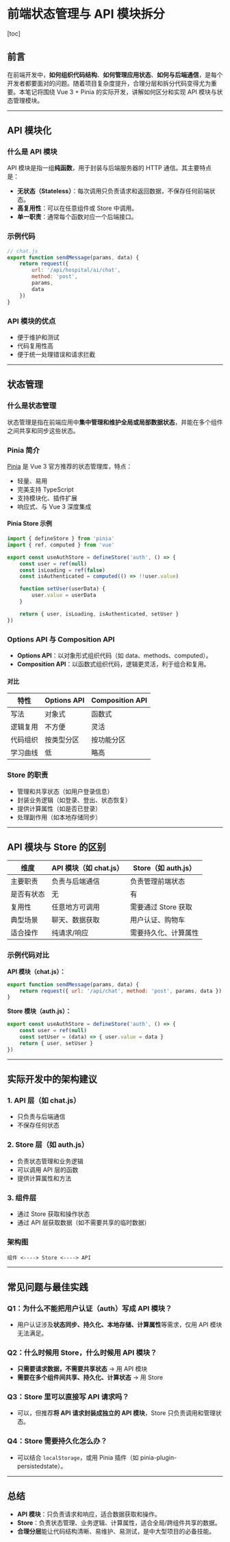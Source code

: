 # 前端状态管理与 API 模块拆分

[toc]

## 前言

在前端开发中，**如何组织代码结构**、**如何管理应用状态**、**如何与后端通信**，是每个开发者都要面对的问题。随着项目复杂度提升，合理分层和拆分代码变得尤为重要。本笔记将围绕 Vue 3 + Pinia 的实际开发，讲解如何区分和实现 API 模块与状态管理模块。

---

## API 模块化

### 什么是 API 模块

API 模块是指一组**纯函数**，用于封装与后端服务器的 HTTP 通信。其主要特点是：

- **无状态（Stateless）**：每次调用只负责请求和返回数据，不保存任何前端状态。
- **高复用性**：可以在任意组件或 Store 中调用。
- **单一职责**：通常每个函数对应一个后端接口。

### 示例代码

```js
// chat.js
export function sendMessage(params, data) {
    return request({
        url: '/api/hospital/ai/chat',
        method: 'post',
        params,
        data
    })
}
```

### API 模块的优点

- 便于维护和测试
- 代码复用性高
- 便于统一处理错误和请求拦截

---

## 状态管理

### 什么是状态管理

状态管理是指在前端应用中**集中管理和维护全局或局部数据状态**，并能在多个组件之间共享和同步这些状态。

### Pinia 简介

[Pinia](https://pinia.vuejs.org/) 是 Vue 3 官方推荐的状态管理库，特点：

- 轻量、易用
- 完美支持 TypeScript
- 支持模块化、插件扩展
- 响应式、与 Vue 3 深度集成

#### Pinia Store 示例

```js
import { defineStore } from 'pinia'
import { ref, computed } from 'vue'

export const useAuthStore = defineStore('auth', () => {
    const user = ref(null)
    const isLoading = ref(false)
    const isAuthenticated = computed(() => !!user.value)

    function setUser(userData) {
        user.value = userData
    }

    return { user, isLoading, isAuthenticated, setUser }
})
```

### Options API 与 Composition API

- **Options API**：以对象形式组织代码（如 data、methods、computed）。
- **Composition API**：以函数式组织代码，逻辑更灵活，利于组合和复用。

#### 对比

| 特性     | Options API | Composition API |
| -------- | ----------- | --------------- |
| 写法     | 对象式      | 函数式          |
| 逻辑复用 | 不方便      | 灵活            |
| 代码组织 | 按类型分区  | 按功能分区      |
| 学习曲线 | 低          | 略高            |

### Store 的职责

- 管理和共享状态（如用户登录信息）
- 封装业务逻辑（如登录、登出、状态恢复）
- 提供计算属性（如是否已登录）
- 处理副作用（如本地存储同步）

---

## API 模块与 Store 的区别

| 维度       | API 模块（如 chat.js） | Store（如 auth.js）  |
| ---------- | ---------------------- | -------------------- |
| 主要职责   | 负责与后端通信         | 负责管理前端状态     |
| 是否有状态 | 无                     | 有                   |
| 复用性     | 任意地方可调用         | 需要通过 Store 获取  |
| 典型场景   | 聊天、数据获取         | 用户认证、购物车     |
| 适合操作   | 纯请求/响应            | 需要持久化、计算属性 |

### 示例代码对比

**API 模块（chat.js）：**
```js
export function sendMessage(params, data) {
    return request({ url: '/api/chat', method: 'post', params, data })
}
```

**Store 模块（auth.js）：**
```js
export const useAuthStore = defineStore('auth', () => {
    const user = ref(null)
    const setUser = (data) => { user.value = data }
    return { user, setUser }
})
```

---

## 实际开发中的架构建议

### 1. **API 层**（如 chat.js）
- 只负责与后端通信
- 不保存任何状态

### 2. **Store 层**（如 auth.js）
- 负责状态管理和业务逻辑
- 可以调用 API 层的函数
- 提供计算属性和方法

### 3. **组件层**
- 通过 Store 获取和操作状态
- 通过 API 层获取数据（如不需要共享的临时数据）

### 架构图

```
组件 <----> Store <----> API
```

---

## 常见问题与最佳实践

### Q1：为什么不能把用户认证（auth）写成 API 模块？
- 用户认证涉及**状态同步、持久化、本地存储、计算属性**等需求，仅用 API 模块无法满足。

### Q2：什么时候用 Store，什么时候用 API 模块？
- **只需要请求数据，不需要共享状态** → 用 API 模块
- **需要在多个组件间共享、持久化、计算状态** → 用 Store

### Q3：Store 里可以直接写 API 请求吗？
- 可以，但推荐**将 API 请求封装成独立的 API 模块**，Store 只负责调用和管理状态。

### Q4：Store 需要持久化怎么办？
- 可以结合 `localStorage`，或用 Pinia 插件（如 pinia-plugin-persistedstate）。

---

## 总结

- **API 模块**：只负责请求和响应，适合数据获取和操作。
- **Store**：负责状态管理、业务逻辑、计算属性，适合全局/跨组件共享的数据。
- **合理分层**能让代码结构清晰、易维护、易测试，是中大型项目的必备技能。
